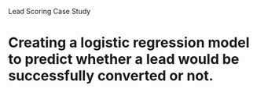 Lead Scoring Case Study
# Creating a logistic regression model to predict whether a lead would be successfully converted or not.
